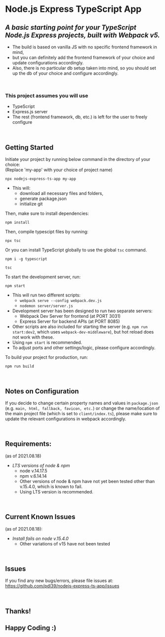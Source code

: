 # Node.js Express TypeScript App

## _A basic starting point for your TypeScript Node.js Express projects, built with Webpack v5._

- The build is based on vanilla JS with no specific frontend framework in mind,
- but you can definitely add the frontend framework of your choice and update configurations accordingly.
- Also, there is no particular db setup taken into mind, so you should set up the db of your choice and configure accordingly.

<br/>

### This project assumes you will use

- TypeScript
- Express.js server
- The rest (frontend framework, db, etc.) is left for the user to freely configure

<br/>

## Getting Started

Initiate your project by running below command in the directory of your choice:
<br/>
(Replace 'my-app' with your choice of project name)

```
npx nodejs-express-ts-app my-app
```

- This will:
  - download all necessary files and folders,
  - generate package.json
  - initialize git

Then, make sure to install dependencies:

```
npm install
```

Then, compile typescipt files by running:

```
npx tsc
```

Or you can install TypeScript globally to use the global `tsc` command.

```
npm i -g typescript
```

```
tsc
```

To start the development server, run:

```
npm start
```

- This will run two different scripts:
  - `webpack serve --config webpack.dev.js`
  - `nodemon server/server.js`
- Development server has been designed to run two separate servers:
  - Webpack Dev Server for frontend (at PORT 3031)
  - Express Server for backend APIs (at PORT 8085)
- Other scripts are also included for starting the server (e.g. `npm run start:dev2`, which uses `webpack-dev-middleware`), but hot reload does not work with these.
- Using `npm start` is recommended.
- To adjust ports and other settings/logic, please configure accordingly.

To build your project for production, run:

```
npm run build
```

<br/>

## Notes on Configuration

If you decide to change certain property names and values in `package.json` (e.g. `main, html, fallback, favicon, etc.`) or change the name/location of the main project file (which is set to `client/index.ts`), please make sure to update the relevant configurations in webpack accordingly.

<br/>

## Requirements:

(as of 2021.08.18)

- _LTS versions of node & npm_
  - node v.14.17.5
  - npm v.6.14.14
  - Other versions of node & npm have not yet been tested other than v.15.4.0, which is known to fail.
  - Using LTS version is recommended.

<br/>

## Current Known Issues

(as of 2021.08.18):

- _Install fails on node v.15.4.0_
  - Other variations of v15 have not been tested

<br/>

## Issues

If you find any new bugs/errors, please file issues at:
https://github.com/pdl39/nodejs-express-ts-app/issues

<br/>

## Thanks!

## Happy Coding :)
